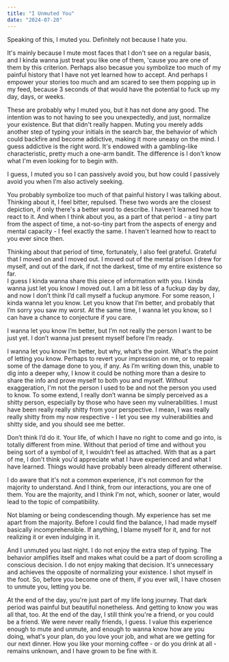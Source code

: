 ```yaml
---
title: "I Unmuted You"
date: "2024-07-20"
---
```


Speaking of this, I muted you. Definitely not because I hate you.  

It's mainly because I mute most faces that I don't see on a regular basis, and I kinda wanna just treat you like one of them, 'cause you are one of them by this criterion. Perhaps also becasue you symbolize too much of my painful history that I have not yet learned how to accept. And perhaps I empower your stories too much and am scared to see them popping up in my feed, because 3 seconds of that would have the potential to fuck up my day, days, or weeks.  

These are probably why I muted you, but it has not done any good. The intention was to not having to see you unexpectedly, and just, normalize your existence. But that didn't really happen. Muting you merely adds another step of typing your initials in the search bar, the behavior of which could backfire and become addictive, making it more uneasy on the mind. I guess addictive is the right word. It's endowed with a gambling-like characteristic, pretty much a one-arm bandit. The difference is I don't know what I'm even looking for to begin with.  

I guess, I muted you so I can passively avoid you, but how could I passively avoid you when I’m also actively seeking.  


You probably symbolize too much of that painful history I was talking about. Thinking about it, I feel bitter, repulsed. These two words are the closest depiction, if only there's a better word to describe. I haven't learned how to react to it. And when I think about you, as a part of that period - a tiny part from the aspect of time, a not-so-tiny part from the aspects of energy and mental capacity - I feel exactly the same. I haven't learned how to react to you ever since then.  

  

Thinking about that period of time, fortunately, I also feel grateful. Grateful that I moved on and I moved out. I moved out of the mental prison I drew for myself, and out of the dark, if not the darkest, time of my entire existence so far.   
I guess I kinda wanna share this piece of information with you. I kinda wanna just let you know I moved out. I am a bit less of a fuckup day by day, and now I don’t think I’d call myself a fuckup anymore. For some reason, I kinda wanna let you know. Let you know that I’m better, and probably that I’m sorry you saw my worst. At the same time, I wanna let you know, so I can have a chance to conjecture if you care.  


I wanna let you know I’m better, but I’m not really the person I want to be just yet. I don’t wanna just present myself before I’m ready.  

I wanna let you know I’m better, but why, what’s the point. What's the point of letting you know. Perhaps to revert your impression on me, or to repair some of the damage done to you, if any. As I’m writing down this, unable to dig into a deeper why, I know it could be nothing more than a desire to share the info and prove myself to both you and myself. Without exaggeration, I'm not the person I used to be and not the person you used to know. To some extend, I really don’t wanna be simply perceived as a shitty person, especially by those who have seen my vulnerabilities. I must have been really really shitty from your perspective. I mean, I was really really shitty from my now respective - I let you see my vulnerabilities and shitty side, and you should see me better.


Don’t think I’d do it. Your life, of which I have no right to come and go into, is totally different from mine. Without that period of time and without you being sort of a symbol of it, I wouldn’t feel as attached. With that as a part of me, I don't think you'd appreciate what I have experienced and what I have learned. Things would have probably been already different otherwise.  


I do aware that it's not a common experience, it's not common for the majority to understand. And I think, from our interactions, you are one of them. You are the majority, and I think I'm not, which, sooner or later, would lead to the topic of compatibility.  

Not blaming or being condescending though. My experience has set me apart from the majority. Before I could find the balance, I had made myself basically incomprehensible. If anything, I blame myself for it, and for not realizing it or even indulging in it.  


And I unmuted you last night. I do not enjoy the extra step of typing. The behavior amplifies itself and makes what could be a part of doom scrolling a conscious decision. I do not enjoy making that decision. It's unnecessary and achieves the opposite of normalizing your existence. I shot myself in the foot. So, before you become one of them, if you ever will, I have chosen to unmute you, letting you be.  


At the end of the day, you're just part of my life long journey. That dark period was painful but beautiful nonetheless. And getting to know you was all that, too. At the end of the day, I still think you're a friend, or you could be a friend. We were never really friends, I guess. I value this experience enough to mute and unmute, and enough to wanna know how are you doing, what's your plan, do you love your job, and what are we getting for our next dinner. How you like your morning coffee - or do you drink at all - remains unknown, and I have grown to be fine with it.  


